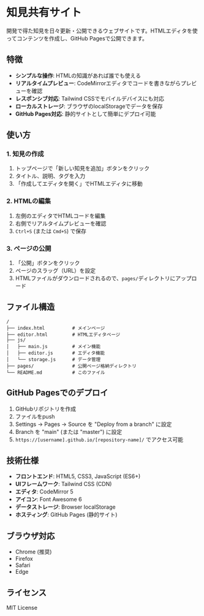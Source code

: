 # 知見共有サイト

開発で得た知見を日々更新・公開できるウェブサイトです。HTMLエディタを使ってコンテンツを作成し、GitHub Pagesで公開できます。

## 特徴

- **シンプルな操作**: HTMLの知識があれば誰でも使える
- **リアルタイムプレビュー**: CodeMirrorエディタでコードを書きながらプレビューを確認
- **レスポンシブ対応**: Tailwind CSSでモバイルデバイスにも対応
- **ローカルストレージ**: ブラウザのlocalStorageでデータを保存
- **GitHub Pages対応**: 静的サイトとして簡単にデプロイ可能

## 使い方

### 1. 知見の作成
1. トップページで「新しい知見を追加」ボタンをクリック
2. タイトル、説明、タグを入力
3. 「作成してエディタを開く」でHTMLエディタに移動

### 2. HTMLの編集
1. 左側のエディタでHTMLコードを編集
2. 右側でリアルタイムプレビューを確認
3. `Ctrl+S` (または `Cmd+S`) で保存

### 3. ページの公開
1. 「公開」ボタンをクリック
2. ページのスラッグ（URL）を設定
3. HTMLファイルがダウンロードされるので、`pages/`ディレクトリにアップロード

## ファイル構造

```
/
├── index.html          # メインページ
├── editor.html         # HTMLエディタページ
├── js/
│   ├── main.js         # メイン機能
│   ├── editor.js       # エディタ機能
│   └── storage.js      # データ管理
├── pages/              # 公開ページ格納ディレクトリ
└── README.md           # このファイル
```

## GitHub Pagesでのデプロイ

1. GitHubリポジトリを作成
2. ファイルをpush
3. Settings → Pages → Source を "Deploy from a branch" に設定
4. Branch を "main" (または "master") に設定
5. `https://[username].github.io/[repository-name]/` でアクセス可能

## 技術仕様

- **フロントエンド**: HTML5, CSS3, JavaScript (ES6+)
- **UIフレームワーク**: Tailwind CSS (CDN)
- **エディタ**: CodeMirror 5
- **アイコン**: Font Awesome 6
- **データストレージ**: Browser localStorage
- **ホスティング**: GitHub Pages (静的サイト)

## ブラウザ対応

- Chrome (推奨)
- Firefox
- Safari
- Edge

## ライセンス

MIT License